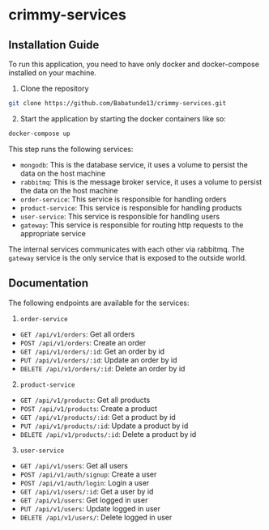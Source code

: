 # crimmy-services

## Installation Guide
To run this application, you need to have only docker and docker-compose installed on your machine.

1. Clone the repository
```bash
git clone https://github.com/Babatunde13/crimmy-services.git
```

2. Start the application by starting the docker containers like so:
```bash
docker-compose up
```
This step runs the following services:
- `mongodb`: This is the database service, it uses a volume to persist the data on the host machine
- `rabbitmq`: This is the message broker service, it uses a volume to persist the data on the host machine
- `order-service`: This service is responsible for handling orders
- `product-service`: This service is responsible for handling products
- `user-service`: This service is responsible for handling users
- `gateway`: This service is responsible for routing http requests to the appropriate service

The internal services communicates with each other via rabbitmq. The `gateway` service is the only service that is exposed to the outside world.

## Documentation
The following endpoints are available for the services:
1. `order-service`
- `GET /api/v1/orders`: Get all orders
- `POST /api/v1/orders`: Create an order
- `GET /api/v1/orders/:id`: Get an order by id
- `PUT /api/v1/orders/:id`: Update an order by id
- `DELETE /api/v1/orders/:id`: Delete an order by id

2. `product-service`
- `GET /api/v1/products`: Get all products
- `POST /api/v1/products`: Create a product
- `GET /api/v1/products/:id`: Get a product by id
- `PUT /api/v1/products/:id`: Update a product by id
- `DELETE /api/v1/products/:id`: Delete a product by id

3. `user-service`
- `GET /api/v1/users`: Get all users
- `POST /api/v1/auth/signup`: Create a user
- `POST /api/v1/auth/login`: Login a user
- `GET /api/v1/users/:id`: Get a user by id
- `GET /api/v1/users`: Get logged in user
- `PUT /api/v1/users`: Update logged in user
- `DELETE /api/v1/users/`: Delete logged in user
